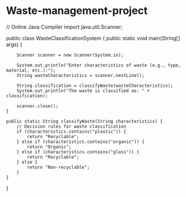 # Waste-management-project
// Online Java Compiler
import java.util.Scanner;

public class WasteClassificationSystem {
    public static void main(String[] args) {
        
        Scanner scanner = new Scanner(System.in);

        System.out.println("Enter characteristics of waste (e.g., type, material, etc.):");
        String wasteCharacteristics = scanner.nextLine();

        String classification = classifyWaste(wasteCharacteristics);
        System.out.println("The waste is classified as: " + classification);

        scanner.close();
    }

    public static String classifyWaste(String characteristics) {
        // Decision rules for waste classification
        if (characteristics.contains("plastic")) {
            return "Recyclable";
        } else if (characteristics.contains("organic")) {
            return "Organic";
        } else if (characteristics.contains("glass")) {
            return "Recyclable";
        } else {
            return "Non-recyclable";
        }
    }
}
